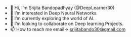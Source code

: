 - 👋 Hi, I’m Srijita Bandopadhyay (@DeepLearner30)
- 👀 I’m interested in Deep Neural Networks.
- 🌱 I’m currently exploring the world of AI.
- 💞️ I’m looking to collaborate on Deep learning Projects.
- 📫 How to reach me email-> srijitabando30@gmail.com
  

<!---
DeepLearner30/DeepLearner30 is a ✨ special ✨ repository because its `README.md` (this file) appears on your GitHub profile.
You can click the Preview link to take a look at your changes.
--->
